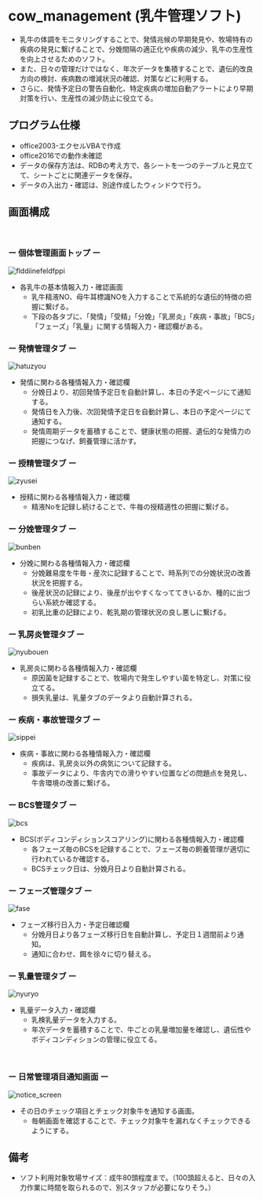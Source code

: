 # cow_management (乳牛管理ソフト)
+ 乳牛の体調をモニタリングすることで、発情兆候の早期発見や、牧場特有の疾病の発見に繋げることで、分娩間隔の適正化や疾病の減少、乳牛の生産性を向上させるためのソフト。  
+ また、日々の管理だけではなく、年次データを集積することで、遺伝的改良方向の検討、疾病数の増減状況の確認、対策などに利用する。
+ さらに、発情予定日の警告自動化、特定疾病の増加自動アラートにより早期対策を行い、生産性の減少防止に役立てる。

## プログラム仕様
+ office2003-エクセルVBAで作成  
+ office2016での動作未確認  
+ データの保存方法は、RDBの考え方で、各シートを一つのテーブルと見立てて、シートごとに関連データを保存。
+ データの入出力・確認は、別途作成したウィンドウで行う。
  
  
## 画面構成  
<br>

### ー 個体管理画面トップ ー  
  
![flddiinefeldfppi](https://user-images.githubusercontent.com/61402011/86435738-a6f4c280-bd3b-11ea-8ec4-0a290664c6a6.png)  
+ 各乳牛の基本情報入力・確認画面
  + 乳牛精液NO、母牛耳標識NOを入力することで系統的な遺伝的特徴の把握に繋げる。
  + 下段の各タブに、「発情」「受精」「分娩」「乳房炎」「疾病・事故」「BCS」「フェーズ」「乳量」に関する情報入力・確認欄がある。


### ー 発情管理タブ ー  

![hatuzyou](https://user-images.githubusercontent.com/61402011/86440865-31daba80-bd46-11ea-8678-02a8c7c491d9.png)  
+ 発情に関わる各種情報入力・確認欄  
  + 分娩日より、初回発情予定日を自動計算し、本日の予定ページにて通知する。
  + 発情日を入力後、次回発情予定日を自動計算し、本日の予定ページにて通知する。
  + 発情周期データを蓄積することで、健康状態の把握、遺伝的な発情力の把握につなげ、飼養管理に活かす。


### ー 授精管理タブ ー  
  
![zyusei](https://user-images.githubusercontent.com/61402011/86441330-ff7d8d00-bd46-11ea-8784-3398280cdd2c.png)  
+ 授精に関わる各種情報入力・確認欄
  + 精液Noを記録し続けることで、牛毎の授精適性の把握に繋げる。  


### ー 分娩管理タブ ー  
  
![bunben](https://user-images.githubusercontent.com/61402011/86441964-f7721d00-bd47-11ea-9569-f3ee4c805730.png)  
+ 分娩に関わる各種情報入力・確認欄
  + 分娩難易度を牛毎・産次に記録することで、時系列での分娩状況の改善状況を把握する。
  + 後産状況の記録により、後産が出やすくなっててきいるか、種的に出づらい系統か確認する。
  + 初乳比重の記録により、乾乳期の管理状況の良し悪しに繋げる。  
  
  
### ー 乳房炎管理タブ ー  

![nyubouen](https://user-images.githubusercontent.com/61402011/86444137-479eae80-bd4b-11ea-87d0-fe2c56fff42e.png)  
+ 乳房炎に関わる各種情報入力・確認欄
  + 原因菌を記録することで、牧場内で発生しやすい菌を特定し、対策に役立てる。
  + 損失乳量は、乳量タブのデータより自動計算される。  


### ー 疾病・事故管理タブ ー  
    
![sippei](https://user-images.githubusercontent.com/61402011/86447209-f8a74800-bd4f-11ea-98d7-f26ee05c6fd1.png)  
+ 疾病・事故に関わる各種情報入力・確認欄
  + 疾病は、乳房炎以外の病気について記録する。
  + 事故データにより、牛舎内での滑りやすい位置などの問題点を発見し、牛舎環境の改善に繋げる。
  
  
### ー BCS管理タブ ー  

![bcs](https://user-images.githubusercontent.com/61402011/86447816-d6fa9080-bd50-11ea-8e3d-847946d90921.png)  
+ BCS(ボディコンディションスコアリング)に関わる各種情報入力・確認欄
  + 各フェーズ毎のBCSを記録することで、フェーズ毎の飼養管理が適切に行われているか確認する。
  + BCSチェック日は、分娩月日より自動計算される。
  
  
### ー フェーズ管理タブ ー  

![fase](https://user-images.githubusercontent.com/61402011/86448378-a49d6300-bd51-11ea-9d26-ac154b8d12b4.png)  
+ フェーズ移行日入力・予定日確認欄
  + 分娩月日より各フェーズ移行日を自動計算し、予定日１週間前より通知。
  + 通知に合わせ、餌を徐々に切り替える。
  
  
### ー 乳量管理タブ ー

![nyuryo](https://user-images.githubusercontent.com/61402011/86449436-280b8400-bd53-11ea-981a-73ba9a2412dd.png)  
+ 乳量データ入力・確認欄
  + 乳検乳量データを入力する。
  + 年次データを蓄積することで、牛ごとの乳量増加量を確認し、遺伝性やボディコンディションの管理に役立てる。
<br>  
  
### ー 日常管理項目通知画面 ー  

![notice_screen](https://user-images.githubusercontent.com/61402011/86449791-a0724500-bd53-11ea-914e-5a4448981181.png)
+ その日のチェック項目とチェック対象牛を通知する画面。
  + 毎朝画面を確認することで、チェック対象牛を漏れなくチェックできるようにする。


## 備考
+ ソフト利用対象牧場サイズ：成牛80頭程度まで。（100頭超えると、日々の入力作業に時間を取られるので、別スタッフが必要になりそう。）







